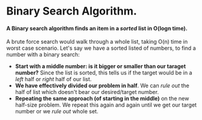 # Binary Search Algorithm.

#### A Binary search algorithm finds an item in a _sorted_ list in O(logn time).

A brute force search would walk through a whole list, taking O(n) time in worst case scenario. Let's say we have a sorted listed of numbers, to find a number with a binary search:

- **Start with a middle number: is it bigger or smaller than our taraget number?** Since the list is sorted, this tells us if the target  would be in a _left_ half or _right_ half of our list.
- **We have effectively divided our problem in half**. We can _rule out_ the half of list which doesn't bear our desired/target number.
- **Repeating the same approach (of starting in the middle)** on the new half-size problem. We repeat this again and again until we get our target number or we _rule out_ whole set.
